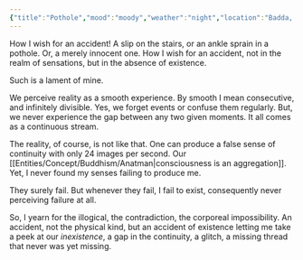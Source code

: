 ```yaml
---
{"title":"Pothole","mood":"moody","weather":"night","location":"Badda, Dhaka","dg-publish":true,"dg-note-icon":3,"tags":["life","regrets"],"updated":"2023-08-14T00:29:00+06:00","created":"2023-08-13T23:39:16+06:00","dg-path":"Journal/Pothole.md","permalink":"/journal/pothole/","dgPassFrontmatter":true,"noteIcon":3}
---
```


How I wish for an accident! A slip on the stairs, or an ankle sprain in a pothole. Or, a merely innocent one. How I wish for an accident, not in the realm of sensations, but in the absence of existence.

Such is a lament of mine.

We perceive reality as a smooth experience. By smooth I mean consecutive, and infinitely divisible. Yes, we forget events or confuse them regularly. But, we never experience the gap between any two given moments. It all comes as a continuous stream.

The reality, of course, is not like that. One can produce a false sense of continuity with only 24 images per second. Our [[Entities/Concept/Buddhism/Anatman\|consciousness is an aggregation]]. Yet, I never found my senses failing to produce me.

They surely fail. But whenever they fail, I fail to exist, consequently never perceiving failure at all.

So, I yearn for the illogical, the contradiction, the corporeal impossibility. An accident, not the physical kind, but an accident of existence letting me take a peek at our *inexistence*, a gap in the continuity, a glitch, a missing thread that never was yet missing.